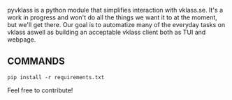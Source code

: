pyvklass is a python module that simplifies interaction with vklass.se. It's a work in progress and won't do all the things we want it to at the moment, but we'll get there. Our goal is to automatize many of the everyday tasks on vklass aswell as building an acceptable vklass client both as TUI and webpage.

## COMMANDS
```pip install -r requirements.txt```

Feel free to contribute!
